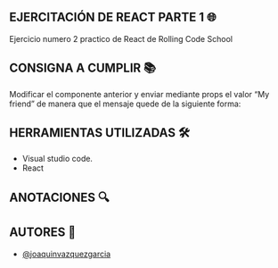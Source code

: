## EJERCITACIÓN DE REACT PARTE 1 🌐

Ejercicio numero 2 practico de React de Rolling Code School

## CONSIGNA A CUMPLIR 📚

Modificar el componente anterior y enviar mediante props el valor “My friend” de manera que el mensaje quede de la siguiente forma:

## HERRAMIENTAS UTILIZADAS 🛠

-   Visual studio code.
-   React

## ANOTACIONES 🔍

## AUTORES 🙋

-   [@joaquinvazquezgarcia](https://github.com/joaquinvazquezgarcia)
